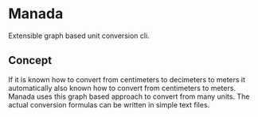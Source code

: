 # Manada

Extensible graph based unit conversion cli.

## Concept

If it is known how to convert from centimeters to decimeters to meters it automatically also known how to convert from centimeters to meters. 
Manada uses this graph based approach to convert from many units. The actual conversion formulas can be written in simple text files. 

